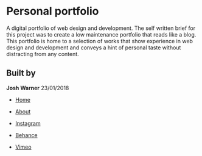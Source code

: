 # Personal portfolio

A digital portfolio of web design and development. The self written brief for this project was to create a low maintenance portfolio that reads like a blog. This portfolio is home to a selection of works that show experience in web design and development and conveys a hint of personal taste without distracting from any content.

## Built by

**Josh Warner** 23/01/2018

* [Home](http://joshwarner.co/)
* [About](http://joshwarner.co/about)

* [Instagram](https://www.instagram.com/joshwarner.co)
* [Behance](https://www.behance.net/joshwarnerco)
* [Vimeo](https://vimeo.com/joshuawarner)